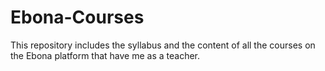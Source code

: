 # Ebona-Courses
This repository includes the syllabus and the content of all the courses on the Ebona platform that have me as a teacher.
